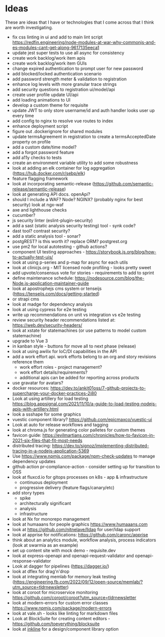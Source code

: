 # Ideas

These are ideas that I have or technologies that I come across that I think are worth investigating.

- fix css linting in ui and add to main lint script
  https://redfin.engineering/node-modules-at-war-why-commonjs-and-es-modules-cant-get-along-9617135eeca1
- update jest super tests to use all async for consistency
- create work backlog/work item apis
- create work backlog/work item GUIs
- change expired authentication to prompt user for new password
- add blocked/locked authentication scenario
- add password strength meter & validation to registration
- enhance log levels with more granular trace strings
- add security questions to registration ui/model/api
- create user profile update UI/api
- add loading animations to UI
- develop a custom theme for requisite
- update JWT to only store username/id and auth handler looks user up every time
- add config to nginx to resolve vue routes to index
- enhance deployment script
- figure out .dockerignore for shared modules
- update termsAgreement in registration to create a termsAcceptedDate property on profile
- add a custom date/time model?
- add a forgot password feature
- add a11y checks to tests
- create an environment variable utility to add some robustness
- look at adding an elk container for log aggregation (https://hub.docker.com/r/sebp/elk)
- feature flagging framework
- look at incorporating semantic-release (https://github.com/semantic-release/semantic-release)
- look at generating API docs.  openApi?
- should I include a WAF?  Node? NGINX?  (probably nginx for best security)  look at ngx-waf
- axe and lighthouse checks
- cucumber?
- js security linter (eslint-plugin-security)
- add a sast (static analysis security testing) tool - synk code?
- dast tool?  contrast security?
- add a static analysis tool - sonar?
- postgREST?  is this worth it?  replace ORM?  postgrest.org
- use pm2 for local autotesting - github actions?
- component UI testing approaches - https://storybook.js.org/blog/how-to-actually-test-uis/
- look at using p-series and p-map for async for each utils
- look at clinicjs.org - MIT licensed node profiling - looks pretty sweet
- add upvote/consensus vote for stories - requirements to add to sprint
- define maintenance schedule: https://nodesource.com/blog/the-Node.js-application-maintainer-guide
- look at apostrophejs cms system or tenseijs (https://tenseijs.com/docs/getting-started)
- or strapi cms
- look at madge for dependency analysis
- look at using cypress for e2e testing
- write up recommendations on unit vs integration vs e2e testing
- review security header recommendations listed at: https://web.dev/security-headers/
- look at xstate for statemachines (or use patterns to model custom statemachine)
- upgrade to Vue 3
- in kanban style - buttons for move all to next phase (release)
- look at using awilix for IoC/DI capabilities in the API
- add a work effort api.  work efforts belong to an org and story revisions reference them
  - work effort roles - project management?
  - work effort details/requirements?
  - additional apis can be added for reporting across products
- use gravatar for avatars?
- docker resources: https://dev.to/ankit01oss/7-github-projects-to-supercharge-your-docker-practices-2i80
- Look at using artillery for load testing https://blog.appsignal.com/2021/11/10/a-guide-to-load-testing-nodejs-apis-with-artillery.html
- look a ssshape for some graphics
- vuestic component library? https://github.com/epicmaxco/vuestic-ui
- Look at auto for release workflows and tagging
- look at chroma.js for generating color palletes for custom themes
- favicon guide: https://evilmartians.com/chronicles/how-to-favicon-in-2021-six-files-that-fit-most-needs
- distributed tracing: https://dev.to/signoz/implementing-distributed-tracing-in-a-nodejs-application-5369
- Use https://www.npmjs.com/package/npm-check-updates to manage dependency updates
- github action pr-compliance-action - consider setting up for transition to OSS
- look at fluxcd.io for gitops processes on k8s - app & infrastructure
    - continuous deployment
    - progressive delivery (feature flags/canary/etc)
- add story types
  - spike
  - architecturally significant
  - analysis
  - infrastructure
- look at Nx for monorepo management
- look at humaaans for people graphics https://www.humaaans.com
- look at https://github.com/nitnelave/lldap for user/ldap support
- look at apprise for notifications: https://github.com/caronc/apprise
- think about an analytics module, workflow analysis, process indicators (look at swarmia as an example)
- set up content site with mock demo - requisite.dev
- look at express-openapi and openapi-request-validator and openapi-response-validator
- Look at dagger for pipelines (https://dagger.io/)
- look at dflex for drag'n'drop
- look at integrating memlab for memory leak testing (https://engineering.fb.com/2022/09/12/open-source/memlab/?utm_source=tldrnewsletter)
- look at coroot for microservice monitoring https://github.com/coroot/coroot?utm_source=tldrnewsletter
- look at modern-errors for custom error classes https://www.npmjs.com/package/modern-errors
- look at vale.sh - looks like linting for markdown files
- Look at BlockSuite for creating content editors - https://github.com/toeverything/blocksuite
- look at [inkline](https://www.inkline.io/) for a design/component library option
